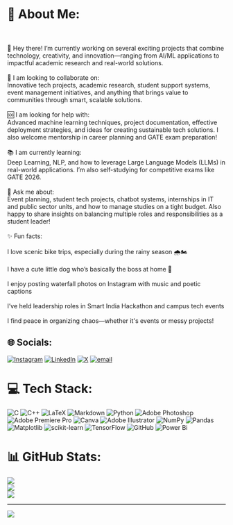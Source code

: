 # 💫 About Me:
<br><br>👋 Hey there! I’m currently working on several exciting projects that combine technology, creativity, and innovation—ranging from AI/ML applications to impactful academic research and real-world solutions.<br><br>🔗 I am looking to collaborate on:<br>Innovative tech projects, academic research, student support systems, event management initiatives, and anything that brings value to communities through smart, scalable solutions.<br><br>🆘 I am looking for help with:<br>Advanced machine learning techniques, project documentation, effective deployment strategies, and ideas for creating sustainable tech solutions. I also welcome mentorship in career planning and GATE exam preparation!<br><br>📚 I am currently learning:<br>Deep Learning, NLP, and how to leverage Large Language Models (LLMs) in real-world applications. I’m also self-studying for competitive exams like GATE 2026.<br><br>💬 Ask me about:<br>Event planning, student tech projects, chatbot systems, internships in IT and public sector units, and how to manage studies on a tight budget. Also happy to share insights on balancing multiple roles and responsibilities as a student leader!<br><br>✨ Fun facts:<br><br>I love scenic bike trips, especially during the rainy season 🌧️🏍️<br><br>I have a cute little dog who’s basically the boss at home 🐶<br><br>I enjoy posting waterfall photos on Instagram with music and poetic captions<br><br>I’ve held leadership roles in Smart India Hackathon and campus tech events<br><br>I find peace in organizing chaos—whether it's events or messy projects!


## 🌐 Socials:
[![Instagram](https://img.shields.io/badge/Instagram-%23E4405F.svg?logo=Instagram&logoColor=white)](https://instagram.com/c_haitanyasingh) [![LinkedIn](https://img.shields.io/badge/LinkedIn-%230077B5.svg?logo=linkedin&logoColor=white)](https://linkedin.com/in/chaitanyasingh-) [![X](https://img.shields.io/badge/X-black.svg?logo=X&logoColor=white)](https://x.com/C_haitanyaSingh) [![email](https://img.shields.io/badge/Email-D14836?logo=gmail&logoColor=white)](mailto:mr.chaitanyasingh@gmail.com) 

# 💻 Tech Stack:
![C](https://img.shields.io/badge/c-%2300599C.svg?style=for-the-badge&logo=c&logoColor=white) ![C++](https://img.shields.io/badge/c++-%2300599C.svg?style=for-the-badge&logo=c%2B%2B&logoColor=white) ![LaTeX](https://img.shields.io/badge/latex-%23008080.svg?style=for-the-badge&logo=latex&logoColor=white) ![Markdown](https://img.shields.io/badge/markdown-%23000000.svg?style=for-the-badge&logo=markdown&logoColor=white) ![Python](https://img.shields.io/badge/python-3670A0?style=for-the-badge&logo=python&logoColor=ffdd54) ![Adobe Photoshop](https://img.shields.io/badge/adobe%20photoshop-%2331A8FF.svg?style=for-the-badge&logo=adobe%20photoshop&logoColor=white) ![Adobe Premiere Pro](https://img.shields.io/badge/Adobe%20Premiere%20Pro-9999FF.svg?style=for-the-badge&logo=Adobe%20Premiere%20Pro&logoColor=white) ![Canva](https://img.shields.io/badge/Canva-%2300C4CC.svg?style=for-the-badge&logo=Canva&logoColor=white) ![Adobe Illustrator](https://img.shields.io/badge/adobe%20illustrator-%23FF9A00.svg?style=for-the-badge&logo=adobe%20illustrator&logoColor=white) ![NumPy](https://img.shields.io/badge/numpy-%23013243.svg?style=for-the-badge&logo=numpy&logoColor=white) ![Pandas](https://img.shields.io/badge/pandas-%23150458.svg?style=for-the-badge&logo=pandas&logoColor=white) ![Matplotlib](https://img.shields.io/badge/Matplotlib-%23ffffff.svg?style=for-the-badge&logo=Matplotlib&logoColor=black) ![scikit-learn](https://img.shields.io/badge/scikit--learn-%23F7931E.svg?style=for-the-badge&logo=scikit-learn&logoColor=white) ![TensorFlow](https://img.shields.io/badge/TensorFlow-%23FF6F00.svg?style=for-the-badge&logo=TensorFlow&logoColor=white) ![GitHub](https://img.shields.io/badge/github-%23121011.svg?style=for-the-badge&logo=github&logoColor=white) ![Power Bi](https://img.shields.io/badge/power_bi-F2C811?style=for-the-badge&logo=powerbi&logoColor=black)
# 📊 GitHub Stats:
![](https://github-readme-stats.vercel.app/api?username=C-haitanyasingh&theme=dark&hide_border=false&include_all_commits=true&count_private=true)<br/>
![](https://nirzak-streak-stats.vercel.app/?user=C-haitanyasingh&theme=dark&hide_border=false)<br/>
![](https://github-readme-stats.vercel.app/api/top-langs/?username=C-haitanyasingh&theme=dark&hide_border=false&include_all_commits=true&count_private=true&layout=compact)

---
[![](https://visitcount.itsvg.in/api?id=C-haitanyasingh&icon=0&color=0)](https://visitcount.itsvg.in)

<!-- Proudly created with GPRM ( https://gprm.itsvg.in ) -->
